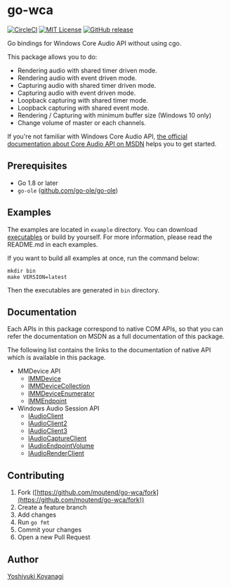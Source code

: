 # go-wca

[![CircleCI](https://circleci.com/gh/moutend/go-wca/tree/master.svg?style=svg&circle-token=a9f340e1c5288df38bda7d816d38d4189893eafe)][status]
[![MIT License](http://img.shields.io/badge/license-MIT-blue.svg?style=flat-square)][license]
[![GitHub release](http://img.shields.io/github/release/moutend/go-wca.svg?style=flat-square)][release]

[status]: https://circleci.com/gh/moutend/go-wca/tree/master
[license]: https://github.com/moutend/go-wca/blob/master/LICENSE
[release]: https://github.com/moutend/go-wca/releases

Go bindings for Windows Core Audio API without using cgo.

This package allows you to do:

- Rendering audio with shared timer driven mode.
- Rendering audio with event driven mode.
- Capturing audio with shared timer driven mode.
- Capturing audio with event driven mode.
- Loopback capturing with shared timer mode.
- Loopback capturing with shared event mode.
- Rendering / Capturing with minimum buffer size (Windows 10 only)
- Change volume of master or each channels.

If you're not familiar with Windows Core Audio API, [the official documentation about Core Audio API on MSDN](https://msdn.microsoft.com/en-us/library/windows/desktop/dd370802(v=vs.85).aspx) helps you to get started.

## Prerequisites

- Go 1.8 or later
- `go-ole` ([github.com/go-ole/go-ole](https://github.com/go-ole/go-ole))

## Examples

The examples are located in `example` directory. You can download [executables](https://github.com/moutend/go-wca/releases) or build by yourself. For more information, please read the README.md in each examples.

If you want to build all examples at once, run the command below:

```console
mkdir bin
make VERSION=latest
```

Then the executables are generated in `bin` directory.

## Documentation

Each APIs in this package correspond to native COM APIs, so that you can refer the documentation on MSDN as a full documentation of this package.

The following list contains the links to the documentation of native API which is available in this package.
- MMDevice API
  - [IMMDevice](https://msdn.microsoft.com/en-us/library/windows/desktop/dd371395(v=vs.85).aspx)
  - [IMMDeviceCollection](https://msdn.microsoft.com/en-us/library/windows/desktop/dd371396(v=vs.85).aspx "IMMDeviceCollection")
  - [IMMDeviceEnumerator](https://msdn.microsoft.com/en-us/library/windows/desktop/dd371399(v=vs.85).aspx "IMMDeviceEnumerator")
  - [IMMEndpoint](https://msdn.microsoft.com/en-us/library/windows/desktop/dd371414(v=vs.85).aspx "IMMEndpoint")
- Windows Audio Session API
  - [IAudioClient](https://msdn.microsoft.com/en-us/library/windows/desktop/dd370865(v=vs.85).aspx "IAudioClient")
  - [IAudioClient2](https://msdn.microsoft.com/en-us/library/windows/desktop/hh404179(v=vs.85).aspx "IAudioClient2")
  - [IAudioClient3](https://msdn.microsoft.com/en-us/library/windows/desktop/dn911487(v=vs.85).aspx "IAudioClient3")
  - [IAudioCaptureClient](https://msdn.microsoft.com/en-us/library/windows/desktop/dd370858(v=vs.85).aspx "IAudioCaptureClient")
  - [IAudioEndpointVolume](https://msdn.microsoft.com/en-us/library/windows/desktop/dd370892(v=vs.85).aspx "IAudioEndpointVolume")
  - [IAudioRenderClient](https://msdn.microsoft.com/en-us/library/windows/desktop/dd368242(v=vs.85).aspx "IAudioRenderClient")

## Contributing

1. Fork ([https://github.com/moutend/go-wca/fork](https://github.com/moutend/go-wca/fork))
1. Create a feature branch
1. Add changes
1. Run `go fmt`
1. Commit your changes
1. Open a new Pull Request

## Author

[Yoshiyuki Koyanagi](https://github.com/moutend)
